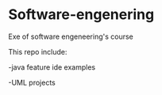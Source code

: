 # Software-engenering
Exe of software engeneering's course

This repo include:

-java feature ide examples

-UML projects 
